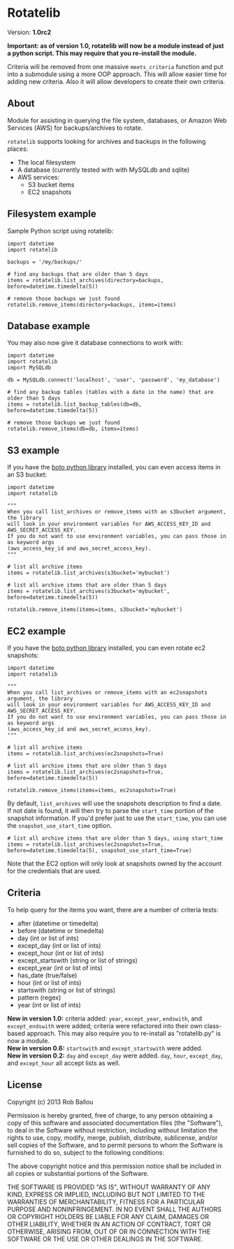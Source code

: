 # Rotatelib

Version: **1.0rc2**

**Important: as of version 1.0, rotatelib will now be a module instead of just a python script. This may require that you re-install the module.**

Criteria will be removed from one massive `meets_criteria` function and put into a submodule using a more OOP approach. This will allow easier time for adding new criteria. Also it will allow developers to create their own criteria.

## About

Module for assisting in querying the file system, databases, or Amazon Web Services (AWS) for backups/archives to rotate.

`rotatelib` supports looking for archives and backups in the following places:

- The local filesystem
- A database (currently tested with with MySQLdb and sqlite)
- AWS services:
  - S3 bucket items
  - EC2 snapshots

## Filesystem example

Sample Python script using rotatelib:

    import datetime
    import rotatelib

    backups = '/my/backups/'

    # find any backups that are older than 5 days
    items = rotatelib.list_archives(directory=backups, before=datetime.timedelta(5))

    # remove those backups we just found
    rotatelib.remove_items(directory=backups, items=items)

## Database example

You may also now give it database connections to work with:

    import datetime
    import rotatelib
    import MySQLdb

    db = MySQLdb.connect('localhost', 'user', 'password', 'my_database')

    # find any backup tables (tables with a date in the name) that are older than 5 days
    items = rotatelib.list_backup_tables(db=db, before=datetime.timedelta(5))

    # remove those backups we just found
    rotatelib.remove_items(db=db, items=items)

## S3 example

If you have the [boto python library][1] installed, you can even access items in an S3 bucket:

    import datetime
    import rotatelib

    """
    When you call list_archives or remove_items with an s3bucket argument, the library
    will look in your environment variables for AWS_ACCESS_KEY_ID and AWS_SECRET_ACCESS_KEY.
    If you do not want to use environment variables, you can pass those in as keyword args
    (aws_access_key_id and aws_secret_access_key).
    """

    # list all archive items
    items = rotatelib.list_archives(s3bucket='mybucket')

    # list all archive items that are older than 5 days
    items = rotatelib.list_archives(s3bucket='mybucket', before=datetime.timedelta(5))

    rotatelib.remove_items(items=items, s3bucket='mybucket')

## EC2 example

If you have the [boto python library][1] installed, you can even rotate ec2 snapshots:

    import datetime
    import rotatelib

    """
    When you call list_archives or remove_items with an ec2snapshots argument, the library
    will look in your environment variables for AWS_ACCESS_KEY_ID and AWS_SECRET_ACCESS_KEY.
    If you do not want to use environment variables, you can pass those in as keyword args
    (aws_access_key_id and aws_secret_access_key).
    """

    # list all archive items
    items = rotatelib.list_archives(ec2snapshots=True)

    # list all archive items that are older than 5 days
    items = rotatelib.list_archives(ec2snapshots=True, before=datetime.timedelta(5))

    rotatelib.remove_items(items=items, ec2snapshots=True)

By default, `list_archives` will use the snapshots description to find a date. If not date is found,
it will then try to parse the `start_time` portion of the snapshot information. If you'd prefer just
to use the `start_time`, you can use the `snapshot_use_start_time` option.

    # list all archive items that are older than 5 days, using start_time
    items = rotatelib.list_archives(ec2snapshots=True, before=datetime.timedelta(5), snapshot_use_start_time=True)

Note that the EC2 option will only look at snapshots owned by the account for the credentials that are used.

## Criteria

To help query for the items you want, there are a number of criteria tests:

  - after (datetime or timedelta)
  - before (datetime or timedelta)
  - day (int or list of ints)
  - except_day (int or list of ints)
  - except_hour (int or list of ints)
  - except_startswith (string or list of strings)
  - except_year (int or list of ints)
  - has_date (true/false)
  - hour (int or list of ints)
  - startswith (string or list of strings)
  - pattern (regex)
  - year (int or list of ints)

**New in version 1.0:** criteria added: `year`, `except_year`, `endswith`, and `except_endswith` were added; criteria were refactored into their own class-based approach. This may also require you to re-install as "rotatelib.py" is now a module.  
**New in version 0.6:** `startswith` and `except_startswith` were added.  
**New in version 0.2:** `day` and `except_day` were added. `day`, `hour`, `except_day`, and `except_hour` all accept lists as well.

## License

Copyright (c) 2013 Rob Ballou

Permission is hereby granted, free of charge, to any person obtaining a copy
of this software and associated documentation files (the "Software"), to deal
in the Software without restriction, including without limitation the rights
to use, copy, modify, merge, publish, distribute, sublicense, and/or sell
copies of the Software, and to permit persons to whom the Software is
furnished to do so, subject to the following conditions:

The above copyright notice and this permission notice shall be included in
all copies or substantial portions of the Software.

THE SOFTWARE IS PROVIDED "AS IS", WITHOUT WARRANTY OF ANY KIND, EXPRESS OR
IMPLIED, INCLUDING BUT NOT LIMITED TO THE WARRANTIES OF MERCHANTABILITY,
FITNESS FOR A PARTICULAR PURPOSE AND NONINFRINGEMENT. IN NO EVENT SHALL THE
AUTHORS OR COPYRIGHT HOLDERS BE LIABLE FOR ANY CLAIM, DAMAGES OR OTHER
LIABILITY, WHETHER IN AN ACTION OF CONTRACT, TORT OR OTHERWISE, ARISING FROM,
OUT OF OR IN CONNECTION WITH THE SOFTWARE OR THE USE OR OTHER DEALINGS IN
THE SOFTWARE.

[1]: http://boto.cloudhackers.com/

